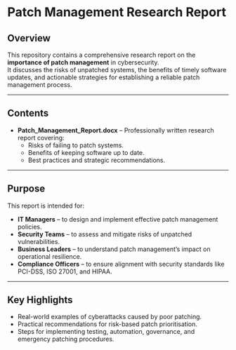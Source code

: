 # Patch Management Research Report

## Overview
This repository contains a comprehensive research report on the **importance of patch management** in cybersecurity.  
It discusses the risks of unpatched systems, the benefits of timely software updates, and actionable strategies for establishing a reliable patch management process.

---


##  Contents
- **Patch_Management_Report.docx** – Professionally written research report covering:
  - Risks of failing to patch systems.
  - Benefits of keeping software up to date.
  - Best practices and strategic recommendations.

---

## Purpose
This report is intended for:
- **IT Managers** – to design and implement effective patch management policies.
- **Security Teams** – to assess and mitigate risks of unpatched vulnerabilities.
- **Business Leaders** – to understand patch management’s impact on operational resilience.
- **Compliance Officers** – to ensure alignment with security standards like PCI-DSS, ISO 27001, and HIPAA.

---

## Key Highlights
- Real-world examples of cyberattacks caused by poor patching.
- Practical recommendations for risk-based patch prioritisation.
- Steps for implementing testing, automation, governance, and emergency patching procedures.




